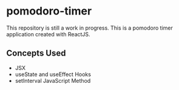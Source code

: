 # pomodoro-timer

This repository is still a work in progress. This is a pomodoro timer application created with ReactJS.

## Concepts Used

- JSX
- useState and useEffect Hooks
- setInterval JavaScript Method
